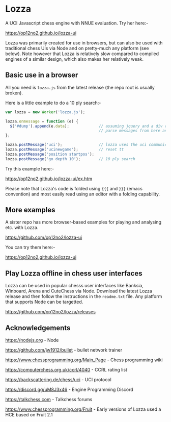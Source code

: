 # Lozza

A UCI Javascript chess engine with NNUE evaluation. Try her here:-

https://op12no2.github.io/lozza-ui

Lozza was primarily created for use in browsers, but can also be used with traditional chess UIs via Node and on pretty-much any platform (see below). Note however that Lozza is relatively slow compared to compiled engines of a similar design, which also makes her relatively weak. 

## Basic use in a browser

All you need is ```lozza.js``` from the latest release (the repo root is usually broken).  

Here is a little example to do a 10 ply search:-

```Javascript
var lozza = new Worker('lozza.js');

lozza.onmessage = function (e) {
  $('#dump').append(e.data);             // assuming jquery and a div called #dump
                                         // parse messages from here as required
};

lozza.postMessage('uci');                // lozza uses the uci communication protocol
lozza.postMessage('ucinewgame');         // reset tt
lozza.postMessage('position startpos');
lozza.postMessage('go depth 10');        // 10 ply search
```

Try this example here:-

https://op12no2.github.io/lozza-ui/ex.htm

Please note that Lozza's code is folded using ```{{{``` and ```}}}``` (emacs convention) and most easily read using an editor with a folding capability.

## More examples

A sister repo has more browser-based examples for playing and analysing etc. with Lozza.

https://github.com/op12no2/lozza-ui

You can try them here:-

https://op12no2.github.io/lozza-ui

## Play Lozza offline in chess user interfaces

Lozza can be used in popular chesss user interfaces like Banksia, Winboard, Arena and CuteChess via Node. Download the latest Lozza release and then follow the instructions in the ```readme.txt``` file. Any platform that supports Node can be targetted.   

https://github.com/op12no2/lozza/releases

## Acknowledgements

https://nodejs.org - Node

https://github.com/jw1912/bullet - bullet network trainer

https://www.chessprogramming.org/Main_Page - Chess programming wiki

https://computerchess.org.uk/ccrl/4040 - CCRL rating list

https://backscattering.de/chess/uci - UCI protocol

https://discord.gg/uM8J3x46 - Engine Programming Discord

https://talkchess.com - Talkchess forums

https://www.chessprogramming.org/Fruit - Early versions of Lozza used a HCE based on Fruit 2.1

